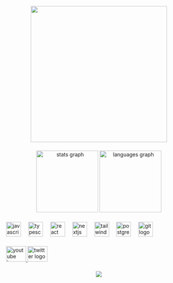 <div align="center">
  <img height="370" src="https://www.dice.com/binaries/content/gallery/dice/insights/2020/02/JavaScript-Reddit-Meme-1024x576.jpg" />
<!--   <img height="370" src="https://static1.cbrimages.com/wordpress/wp-content/uploads/2020/04/pjimage-24-1.jpg" /> -->

</div>

###

<p align="left"></p>

###

<div align="center">
  <img src="https://github-readme-stats.vercel.app/api?username=bazylcossac&hide_title=true&hide_rank=true&show_icons=true&include_all_commits=false&count_private=true&disable_animations=false&theme=dracula&locale=en&hide_border=true&order=1" height="168" alt="stats graph"  />
  <img src="https://github-readme-stats.vercel.app/api/top-langs?username=bazylcossac&locale=en&hide_title=false&layout=compact&card_width=320&langs_count=5&theme=dracula&hide_border=true&order=2" height="168" alt="languages graph"  />
  
</div>

###

<div align="left">
  <img src="https://skillicons.dev/icons?i=js" height="40" alt="javascript logo"  />
  <img width="12" />
  <img src="https://skillicons.dev/icons?i=ts" height="40" alt="typescript logo"  />
  <img width="12" />
  <img src="https://skillicons.dev/icons?i=react" height="40" alt="react logo"  />
  <img width="12" />
  <img src="https://skillicons.dev/icons?i=nextjs" height="40" alt="nextjs logo"  />
  <img width="12" />
  <img src="https://skillicons.dev/icons?i=tailwind" height="40" alt="tailwindcss logo"  />
  <img width="12" />
  <img src="https://skillicons.dev/icons?i=postgres" height="40" alt="postgresql logo"  />
  <img width="12" />
  <img src="https://skillicons.dev/icons?i=git" height="40" alt="git logo"  />
</div>

###

<div align="left">
  <a href="https://www.youtube.com/@bazylcossac_5793" target="_blank">
    <img src="https://raw.githubusercontent.com/maurodesouza/profile-readme-generator/master/src/assets/icons/social/youtube/default.svg" width="54" height="42" alt="youtube logo"  />
  </a>
  <a href="https://x.com/dzeksoncoding" target="_blank">
    <img src="https://raw.githubusercontent.com/maurodesouza/profile-readme-generator/master/src/assets/icons/social/twitter/default.svg" width="54" height="42" alt="twitter logo"  />
  </a>
</div>

###

<div align="center">
  <img src="https://profile-counter.glitch.me/bazylcossac/count.svg?"  />
</div>

###

